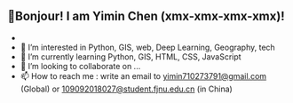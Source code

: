 ## 👋Bonjour! I am Yimin Chen (xmx-xmx-xmx-xmx)!
- 
- 👀 I’m interested in Python, GIS, web, Deep Learning, Geography, tech
- 🌱 I’m currently learning Python, GIS, HTML, CSS, JavaScript
- 💞️ I’m looking to collaborate on ...
- 📫 How to reach me : write an email to yimin710273791@gmail.com (Global) or 109092018027@student.fjnu.edu.cn (in China)

<!---
xmx-xmx-xmx-xmx/xmx-xmx-xmx-xmx is a ✨ special ✨ repository because its `README.md` (this file) appears on your GitHub profile.
You can click the Preview link to take a look at your changes.
--->
